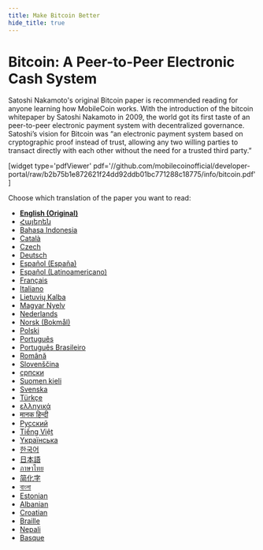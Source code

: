```yaml
---
title: Make Bitcoin Better
hide_title: true
---
```

# Bitcoin: A Peer-to-Peer Electronic Cash System

Satoshi Nakamoto's original Bitcoin paper is recommended reading for anyone learning how MobileCoin works. With the introduction of the bitcoin whitepaper by Satoshi Nakamoto in 2009, the world got its first taste of an peer-to-peer electronic payment system with decentralized governance. Satoshi’s vision for Bitcoin was “an electronic payment system based on cryptographic proof instead of trust, allowing any two willing parties to transact directly with each other without the need for a trusted third party.”  

[widget type='pdfViewer' pdf='//github.com/mobilecoinofficial/developer-portal/raw/b2b75b1e872621f24dd92ddb01bc771288c18775/info/bitcoin.pdf']

Choose which translation of the paper you want to read:
-   **[English (Original)](https://bitcoin.org/bitcoin.pdf)**
-   [Հայերեն](https://bitcoin.org/files/bitcoin-paper/bitcoin_am.pdf)
-   [Bahasa Indonesia](https://bitcoin.org/files/bitcoin-paper/bitcoin_id.pdf)
-   [Català](https://bitcoin.org/files/bitcoin-paper/bitcoin_ca.pdf)
-   [Czech](https://bitcoin.org/files/bitcoin-paper/bitcoin_cz.pdf)
-   [Deutsch](https://bitcoin.org/files/bitcoin-paper/bitcoin_de.pdf)
-   [Español (España)](https://bitcoin.org/files/bitcoin-paper/bitcoin_es.pdf)
-   [Español (Latinoamericano)](https://bitcoin.org/files/bitcoin-paper/bitcoin_es_latam.pdf)
-   [Français](https://bitcoin.org/files/bitcoin-paper/bitcoin_fr.pdf)
-   [Italiano](https://bitcoin.org/files/bitcoin-paper/bitcoin_it.pdf)
-   [Lietuvių Kalba](https://bitcoin.org/files/bitcoin-paper/bitcoin_lt.pdf)
-   [Magyar Nyelv](https://bitcoin.org/files/bitcoin-paper/bitcoin_hu.pdf)
-   [Nederlands](https://bitcoin.org/files/bitcoin-paper/bitcoin_nl.pdf)
-   [Norsk (Bokmål)](https://bitcoin.org/files/bitcoin-paper/bitcoin_no.pdf)
-   [Polski](https://bitcoin.org/files/bitcoin-paper/bitcoin_pl.pdf)
-   [Português](https://bitcoin.org/files/bitcoin-paper/bitcoin_pt.pdf)
-   [Português Brasileiro](https://bitcoin.org/files/bitcoin-paper/bitcoin_pt_br.pdf)
-   [Română](https://bitcoin.org/files/bitcoin-paper/bitcoin_ro.pdf)
-   [Slovenščina](https://bitcoin.org/files/bitcoin-paper/bitcoin_sk.pdf)
-   [српски](https://bitcoin.org/files/bitcoin-paper/bitcoin_sr.pdf)
-   [Suomen kieli](https://bitcoin.org/files/bitcoin-paper/bitcoin_fi.pdf)
-   [Svenska](https://bitcoin.org/files/bitcoin-paper/bitcoin_se.pdf)
-   [Türkçe](https://bitcoin.org/files/bitcoin-paper/bitcoin_tr.pdf)
-   [ελληνικά](https://bitcoin.org/files/bitcoin-paper/bitcoin_gr.pdf)
-   [मानक हिन्दी](https://bitcoin.org/files/bitcoin-paper/bitcoin_hi.pdf)
-   [Русский](https://bitcoin.org/files/bitcoin-paper/bitcoin_ru.pdf)
-   [Tiếng Việt](https://bitcoin.org/files/bitcoin-paper/bitcoin_vi.pdf)
-   [Yкраїнська](https://bitcoin.org/files/bitcoin-paper/bitcoin_uk.pdf)
-   [한국어](https://bitcoin.org/files/bitcoin-paper/bitcoin_ko.pdf)
-   [日本語](https://bitcoin.org/files/bitcoin-paper/bitcoin_jp.pdf)
-   [ภาษาไทย](https://bitcoin.org/files/bitcoin-paper/bitcoin_th.pdf)
-   [简化字](https://bitcoin.org/files/bitcoin-paper/bitcoin_zh_cn.pdf)
-   [বাংলা](https://bitcoin.org/files/bitcoin-paper/bitcoin_bn.pdf)
-   [Estonian](https://bitcoin.org/files/bitcoin-paper/bitcoin_et.pdf)
-   [Albanian](https://bitcoin.org/files/bitcoin-paper/bitcoin_al.pdf)
-   [Croatian](https://bitcoin.org/files/bitcoin-paper/bitcoin_hr.pdf)
-   [Braille](https://bitcoin.org/files/bitcoin-paper/bitcoin-braille.pdf)
-   [Nepali](https://bitcoin.org/files/bitcoin-paper/bitcoin_np.pdf)
-   [Basque](https://bitcoin.org/files/bitcoin-paper/bitcoin_basque.pdf)

